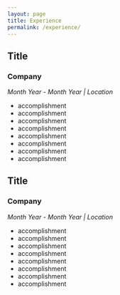 ```yaml
---
layout: page
title: Experience
permalink: /experience/
---
```


## Title

### Company
_Month Year - Month Year | Location_

- accomplishment
- accomplishment
- accomplishment
- accomplishment
- accomplishment
- accomplishment
- accomplishment
- accomplishment

## Title

### Company
_Month Year - Month Year | Location_

- accomplishment
- accomplishment
- accomplishment
- accomplishment
- accomplishment
- accomplishment
- accomplishment
- accomplishment